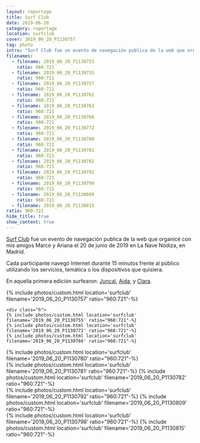 ```yaml
---
layout: reportage
title: Surf Club
date: 2019-06-20
category: reportage
location: surfclub
cover: 2019_06_20_P1130757
tag: photo
intro: "Surf Club fue un evento de navegación publica de la web que organicé con mis amigos Marce y Ariana el 20 de junio de 2019 en La Nave Nódiza, en Madrid."
filenames:
  - filename: 2019_06_20_P1130753
    ratio: 960∶721
  - filename: 2019_06_20_P1130755
    ratio: 960∶721
  - filename: 2019_06_20_P1130757
    ratio: 960∶721
  - filename: 2019_06_20_P1130762
    ratio: 960∶721
  - filename: 2019_06_20_P1130763
    ratio: 960∶721
  - filename: 2019_06_20_P1130766
    ratio: 960∶721
  - filename: 2019_06_20_P1130772
    ratio: 960∶721
  - filename: 2019_06_20_P1130780
    ratio: 960∶721
  - filename: 2019_06_20_P1130781
    ratio: 960∶721
  - filename: 2019_06_20_P1130782
    ratio: 960∶721
  - filename: 2019_06_20_P1130792
    ratio: 960∶721
  - filename: 2019_06_20_P1130798
    ratio: 960∶721
  - filename: 2019_06_20_P1130809
    ratio: 960∶721
  - filename: 2019_06_20_P1130815
ratio: 960∶721
hide_title: true
show_content: true
---
```


<a href="https://incompleto.github.io/surfclub">Surf Club</a> fue un evento de navegación publica de la web que organicé con mis
amigos Marce y Ariana el 20 de junio de 2019 en La Nave Nódiza, en Madrid.

Cada participante navegó Internet durante 15 minutos frente al público
utilizando los servicios, temática o los dispositivos que quisiera.

En aquella primera edición surfearon: <a
    href="https://www.instagram.com/ficcion">Juncal</a>, <a href="https://www.instagram.com/agujeros_blancos">Aida</a>, y <a
    href="https://www.instagram.com/lanavajera">Clara</a>.

<div class="g">
    {% include photos/custom.html location='surfclub' filename='2019_06_20_P1130757' ratio="960∶721"-%}

    <div class="h">
    {% include photos/custom.html location='surfclub' filename='2019_06_20_P1130755' ratio="960∶721"-%}
    {% include photos/custom.html location='surfclub' filename='2019_06_20_P1130772' ratio="960∶721"-%}
    {% include photos/custom.html location='surfclub' filename='2019_06_20_P1130766' ratio="960∶721"-%}

</div>
    {% include photos/custom.html location='surfclub' filename='2019_06_20_P1130780' ratio="960∶721"-%}
<div class="h">
    {% include photos/custom.html location='surfclub' filename='2019_06_20_P1130781' ratio="960∶721"-%}
    {% include photos/custom.html location='surfclub' filename='2019_06_20_P1130782' ratio="960∶721"-%}
</div>
<div class="h">
    {% include photos/custom.html location='surfclub' filename='2019_06_20_P1130792' ratio="960∶721"-%}
    {% include photos/custom.html location='surfclub' filename='2019_06_20_P1130809' ratio="960∶721"-%}
</div>
{% include photos/custom.html location='surfclub' filename='2019_06_20_P1130798' ratio="960∶721"-%}
{% include photos/custom.html location='surfclub' filename='2019_06_20_P1130815' ratio="960∶721"-%}
</div>
